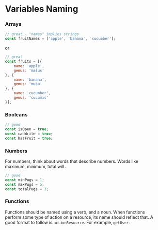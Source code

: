 # Variables Naming

### Arrays

```javascript
// great - "names" implies strings
const fruitNames = ['apple', 'banana', 'cucumber'];
```
or
```javascript
// great
const fruits = [{
    name: 'apple',
    genus: 'malus'
}, {
    name: 'banana',
    genus: 'musa'
}, {
    name: 'cucumber',
    genus: 'cucumis'
}];
```

### Booleans

```javascript
// good
const isOpen = true;
const canWrite = true;
const hasFruit = true;
```

### Numbers

For numbers, think about words that describe numbers. Words like maximum, minimum, total will .

```javascript
// good
const minPugs = 1;
const maxPugs = 5;
const totalPugs = 3;
```

### Functions

Functions should be named using a verb, and a noun. When functions perform some type of action on a resource, its name should reflect that. A good format to follow is ```actionResource```. For example, ```getUser```.